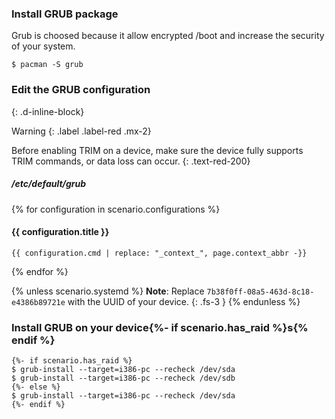 ### Install GRUB package

Grub is choosed because it allow encrypted /boot and increase the security of your system.

```
$ pacman -S grub
```

### Edit the GRUB configuration
{: .d-inline-block}

Warning
{: .label .label-red .mx-2}

Before enabling TRIM on a device, make sure the device fully supports TRIM commands, or data loss can occur.
{: .text-red-200}

##### /etc/default/grub
{% for configuration in scenario.configurations %}
#### {{ configuration.title }}
```
{{ configuration.cmd | replace: "_context_", page.context_abbr -}}
```
{% endfor %}

{% unless scenario.systemd %}
**Note**: Replace `7b38f0ff-08a5-463d-8c18-e4386b89721e` with the UUID of your device.
{: .fs-3 }
{% endunless %}

### Install GRUB on your device{%- if scenario.has_raid %}s{% endif %}

```
{%- if scenario.has_raid %}
$ grub-install --target=i386-pc --recheck /dev/sda
$ grub-install --target=i386-pc --recheck /dev/sdb
{%- else %}
$ grub-install --target=i386-pc --recheck /dev/sda
{%- endif %}
```
